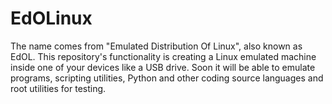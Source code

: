 # EdOLinux
The name comes from "Emulated Distribution Of Linux", also known as EdOL. This repository's functionality is creating a Linux emulated machine inside one of your devices like a USB drive. Soon it will be able to emulate programs, scripting utilities, Python and other coding source languages and root utilities for testing.
